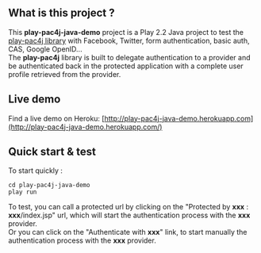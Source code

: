 ## What is this project ?

This **play-pac4j-java-demo** project is a Play 2.2 Java project to test the [play-pac4j library](https://github.com/leleuj/play-pac4j) with Facebook, Twitter, form authentication, basic auth, CAS, Google OpenID...  
The **play-pac4j** library is built to delegate authentication to a provider and be authenticated back in the protected application with a complete user profile retrieved from the provider.

## Live demo

Find a live demo on Heroku: [http://play-pac4j-java-demo.herokuapp.com](http://play-pac4j-java-demo.herokuapp.com/)

## Quick start & test

To start quickly :

    cd play-pac4j-java-demo
    play run

To test, you can call a protected url by clicking on the "Protected by **xxx** : **xxx**/index.jsp" url, which will start the authentication process with the **xxx** provider.  
Or you can click on the "Authenticate with **xxx**" link, to start manually the authentication process with the **xxx** provider.

